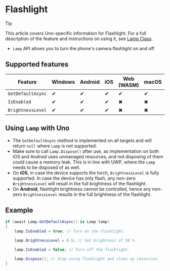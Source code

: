 ﻿---
uid: Uno.Features.Flashlight
---

# Flashlight

> [!TIP]
> This article covers Uno-specific information for Flashlight. For a full description of the feature and instructions on using it, see [Lamp Class](https://learn.microsoft.com/uwp/api/windows.devices.lights.lamp).

* `Lamp` API allows you to turn the phone's camera flashlight on and off

## Supported features

| Feature        |  Windows  | Android |  iOS  |  Web (WASM)  | macOS | Linux (Skia)  | Win 7 (Skia) |
|---------------|-------|-------|-------|-------|-------|-------|-|
| `GetDefaultAsync` | ✔ | ✔ | ✔ | ✔ | ✔ | ✔ | ✔ |
| `IsEnabled`     | ✔ | ✔ | ✔ | ✖ | ✖ | ✖ | ✖ |
| `BrightnessLevel`     | ✔ | ✔ | ✔ | ✖ | ✖ | ✖ | ✖ |

<!-- Add any additional information on platform-specific limitations and constraints -->

## Using `Lamp` with Uno

* The `GetDefaultAsync` method is implemented on all targets and will return `null` where `Lamp` is not supported.
* Make sure to call `Lamp.Dispose()` after use, as implementation on both iOS and Android uses unmanaged resources, and not disposing of them could cause a memory leak. This is in line with UWP, where the `Lamp` needs to be disposed of as well.
* On **iOS**, in case the device supports the torch, `BrightnessLevel` is fully supported. In case the device has only flash, any non-zero `BrightnessLevel` will result in the full brightness of the flashlight.
* On **Android**, flashlight brightness cannot be controlled, hence any non-zero `BrightnessLevel` results in the full brightness of the flashlight.

## Example

```csharp
if (await Lamp.GetDefaultAsync() is Lamp lamp)
{
    lamp.IsEnabled = true; // Turn on the flashlight.

    lamp.BrightnessLevel = 0.5; // Set brightness of 50 %.

    lamp.IsEnabled = false; // Turn off the flashlight.

    lamp.Dispose(); // Stop using flashlight and clean up resources.
}
```
